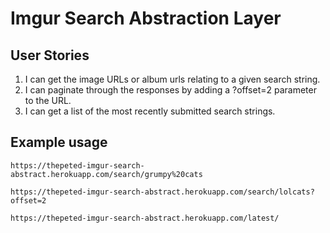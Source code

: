 # Imgur Search Abstraction Layer

## User Stories
1. I can get the image URLs or album urls relating to a given search string.
2. I can paginate through the responses by adding a ?offset=2 parameter to the URL.
3. I can get a list of the most recently submitted search strings.

## Example usage
`https://thepeted-imgur-search-abstract.herokuapp.com/search/grumpy%20cats`

`https://thepeted-imgur-search-abstract.herokuapp.com/search/lolcats?offset=2`

`https://thepeted-imgur-search-abstract.herokuapp.com/latest/`